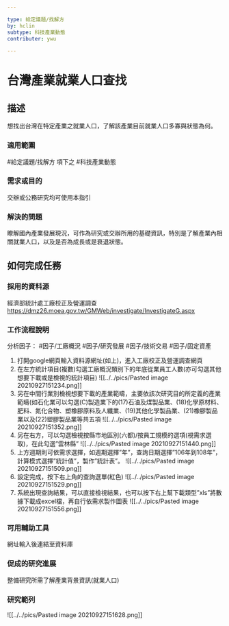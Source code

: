 ```yaml
---

type: 給定議題/找解方
by: hclin
subtype: 科技產業動態
contributer: ywu

---
```


# 台灣產業就業人口查找


## 描述
想找出台灣在特定產業之就業人口，了解該產業目前就業人口多寡與狀態為何。

### 適用範圍
#給定議題/找解方  項下之 #科技產業動態 

### 需求或目的
交辦或公務研究均可使用本指引

### 解決的問題
瞭解國內產業發展現況，可作為研究或交辦所用的基礎資訊，特別是了解產業內相關就業人口，以及是否為成長或是衰退狀態。

## 如何完成任務
### 採用的資料源
經濟部統計處工廠校正及營運調查 https://dmz26.moea.gov.tw/GMWeb/investigate/InvestigateG.aspx

### 工作流程說明
分析因子： #因子/工廠概況 #因子/研究發展 #因子/技術交易 #因子/固定資產


1. 打開google網頁輸入資料源網址(如上)，進入工廠校正及營運調查網頁
2. 在左方統計項目(複數)勾選工廠概況類別下的年底從業員工人數(亦可勾選其他想要下載或是檢視的統計項目)
![[../../pics/Pasted image 20210927151234.png]]
3. 另在中間行業別檢視想要下載的產業範疇，主要依該次研究目的所定義的產業範疇(如石化業可以勾選(C)製造業下的(17)石油及煤製品業、(18)化學原材料、肥料、氮化合物、塑橡膠原料及人纖業、(19)其他化學製品業、(21)橡膠製品業以及(22)塑膠製品業等共五項
![[../../pics/Pasted image 20210927151352.png]]
4. 另在右方，可以勾選檢視按縣市地區別(六都)/按員工規模的選項(視需求選取)，在此勾選”雲林縣”
![[../../pics/Pasted image 20210927151440.png]]
5. 上方週期則可依需求選擇，如週期選擇”年”，查詢日期選擇”106年到108年”，計算模式選擇”統計值”，製作”統計表”。
![[../../pics/Pasted image 20210927151509.png]]
6. 設定完成，按下右上角的查詢選單(紅色)
![[../../pics/Pasted image 20210927151529.png]]
7. 系統出現查詢結果，可以直接檢視結果，也可以按下右上幫下載類型”xls”將數據下載成excel檔，再自行依需求製作圖表
![[../../pics/Pasted image 20210927151556.png]]

### 可用輔助工具
網址輸入後連結至資料庫

### 促成的研究進展
整備研究所需了解產業背景資訊(就業人口) 

### 研究範列
![[../../pics/Pasted image 20210927151628.png]]
